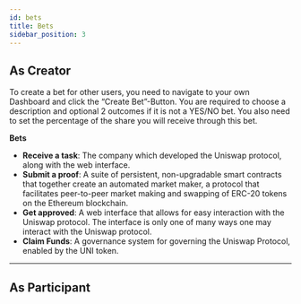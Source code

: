 ```yaml
---
id: bets
title: Bets
sidebar_position: 3
---
```


## As Creator

To create a bet for other users, you need to navigate to your own Dashboard and click the “Create Bet”-Button. You are required to choose a description and optional 2 outcomes if it is not a YES/NO bet. You also need to set the percentage of the share you will receive through this bet.


**Bets**

- **Receive a task**: The company which developed the Uniswap protocol, along with the web interface.
- **Submit a proof**: A suite of persistent, non-upgradable smart contracts that together create an automated market maker, a protocol that facilitates peer-to-peer market making and swapping of ERC-20 tokens on the Ethereum blockchain.
- **Get approved**: A web interface that allows for easy interaction with the Uniswap protocol. The interface is only one of many ways one may interact with the Uniswap protocol.
- **Claim Funds**: A governance system for governing the Uniswap Protocol, enabled by the UNI token.

---

## As Participant